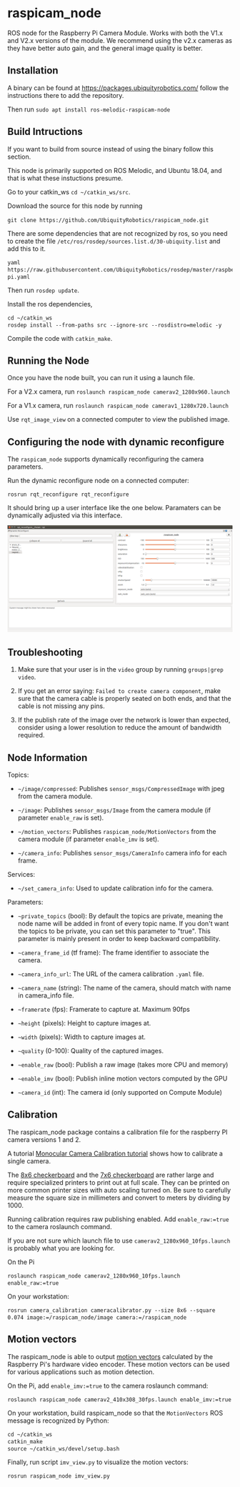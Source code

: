 # raspicam_node

ROS node for the Raspberry Pi Camera Module. Works with both the V1.x and V2.x versions of the module. We recommend using the v2.x cameras as they have better auto gain, and the general image quality is better.

## Installation

A binary can be found at https://packages.ubiquityrobotics.com/ follow the instructions there to add the repository.

Then run `sudo apt install ros-melodic-raspicam-node`

## Build Intructions
If you want to build from source instead of using the binary follow this section.

This node is primarily supported on ROS Melodic, and Ubuntu 18.04, and that is what these instuctions presume.

Go to your catkin_ws `cd ~/catkin_ws/src`.

Download the source for this node by running

`git clone https://github.com/UbiquityRobotics/raspicam_node.git`

There are some dependencies that are not recognized by ros, so you need to create the file `/etc/ros/rosdep/sources.list.d/30-ubiquity.list` and add this to it.
```
yaml https://raw.githubusercontent.com/UbiquityRobotics/rosdep/master/raspberry-pi.yaml
```

Then run `rosdep update`.

Install the ros dependencies,

```
cd ~/catkin_ws
rosdep install --from-paths src --ignore-src --rosdistro=melodic -y
```

Compile the code with `catkin_make`.

## Running the Node
Once you have the node built, you can run it using a launch file.

For a V2.x camera, run `roslaunch raspicam_node camerav2_1280x960.launch`

For a V1.x camera, run `roslaunch raspicam_node camerav1_1280x720.launch`

Use `rqt_image_view` on a connected computer to view the published image.

## Configuring the node with dynamic reconfigure
The `raspicam_node` supports dynamically reconfiguring the camera parameters.

Run the dynamic reconfigure node on a connected computer:

```
rosrun rqt_reconfigure rqt_reconfigure
```

It should bring up a user interface like the one below.  Paramaters can be dynamically adjusted via this interface.

![rqt_reconfigure](reconfigure_raspicam_node.png)


## Troubleshooting
1. Make sure that your user is in the `video` group by running `groups|grep video`.

2. If you get an error saying: `Failed to create camera component`,
make sure that the camera cable is properly seated on both ends, and that the cable is not missing any pins.

3. If the publish rate of the image over the network is lower than expected, consider using a lower resolution to reduce the amount of bandwidth required.

## Node Information

Topics:

* `~/image/compressed`:
  Publishes `sensor_msgs/CompressedImage` with jpeg from the camera module.

* `~/image`:
  Publishes `sensor_msgs/Image` from the camera module (if parameter `enable_raw` is set).

* `~/motion_vectors`:
  Publishes `raspicam_node/MotionVectors` from the camera module (if parameter `enable_imv` is set).

* `~/camera_info`:
  Publishes `sensor_msgs/CameraInfo` camera info for each frame.

Services:

* `~/set_camera_info`: Used to update calibration info for the camera.

Parameters:

* `~private_topics` (bool): By default the topics are private, meaning the node name will be added in front of every topic name.
If you don't want the topics to be private, you can set this parameter to "true".
This parameter is mainly present in order to keep backward compatibility.

* `~camera_frame_id` (tf frame): The frame identifier to associate the camera.

* `~camera_info_url`: The URL of the camera calibration `.yaml` file.

* `~camera_name` (string): The name of the camera, should match with name in camera_info file.

* `~framerate` (fps): Framerate to capture at. Maximum 90fps

* `~height` (pixels): Height to capture images at.

* `~width` (pixels): Width to capture images at.

* `~quality` (0-100): Quality of the captured images.

* `~enable_raw` (bool): Publish a raw image (takes more CPU and memory)

* `~enable_imv` (bool): Publish inline motion vectors computed by the GPU

* `~camera_id` (int): The camera id (only supported on Compute Module)

## Calibration

The raspicam_node package contains a calibration file for the raspberry
PI camera versions 1 and 2.

A tutorial
  [Monocular Camera Calibration tutorial](http://wiki.ros.org/camera_calibration/Tutorials/MonocularCalibration)
shows how to calibrate a single camera.

The
  [8x6 checkerboard](http://wiki.ros.org/camera_calibration/Tutorials/StereoCalibration?action=AttachFile&do=view&target=check-108.pdf)
and the
  [7x6 checkerboard](http://wiki.ros.org/camera_calibration/Tutorials/StereoCalibration?action=AttachFile&do=view&target=check_7x6_108mm.pdf)
are rather large and require specialized printers to print out at
full scale.  They can be printed on more common printer sizes
with auto scaling turned on.  Be sure to carefully measure the
square size in millimeters and convert to meters by dividing by 1000.

Running calibration requires raw publishing enabled. Add `enable_raw:=true` to the camera roslaunch command.

If you are not sure which launch file to use `camerav2_1280x960_10fps.launch` is probably what you are looking for.

On the Pi
```
roslaunch raspicam_node camerav2_1280x960_10fps.launch enable_raw:=true
```

On your workstation:
```
rosrun camera_calibration cameracalibrator.py --size 8x6 --square 0.074 image:=/raspicam_node/image camera:=/raspicam_node
```

## Motion vectors

The raspicam_node is able to output [motion vectors](https://www.raspberrypi.org/blog/vectors-from-coarse-motion-estimation/) calculated by the Raspberry Pi's hardware video encoder. These motion vectors can be used for various applications such as motion detection.

On the Pi, add `enable_imv:=true` to the camera roslaunch command:

```
roslaunch raspicam_node camerav2_410x308_30fps.launch enable_imv:=true
```

On your workstation, build raspicam_node so that the `MotionVectors` ROS message is recognized by Python:

```
cd ~/catkin_ws
catkin_make
source ~/catkin_ws/devel/setup.bash
```

Finally, run script `imv_view.py` to visualize the motion vectors:

```
rosrun raspicam_node imv_view.py
```
